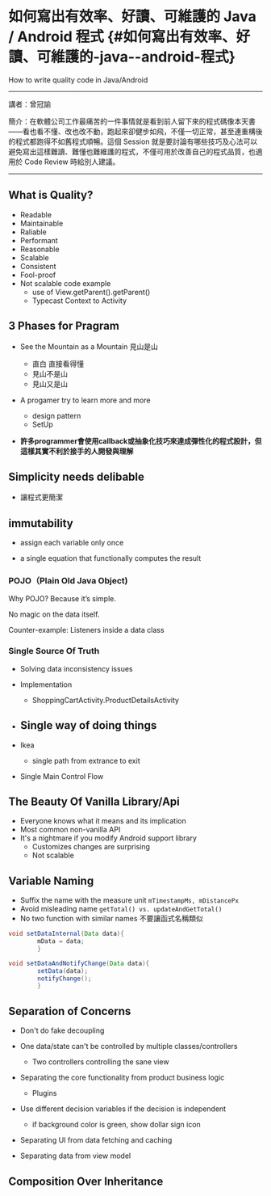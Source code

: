 # 如何寫出有效率、好讀、可維護的 Java / Android 程式 {#如何寫出有效率、好讀、可維護的-java--android-程式}

How to write quality code in Java/Android

---

講者：曾冠諭

簡介：在軟體公司工作最痛苦的一件事情就是看到前人留下來的程式碼像本天書——看也看不懂、改也改不動，跑起來卻健步如飛，不僅一切正常，甚至連重構後的程式都跑得不如舊程式順暢。這個 Session 就是要討論有哪些技巧及心法可以避免寫出這樣難讀、難懂也難維護的程式，不僅可用於改善自己的程式品質，也適用於 Code Review 時給別人建議。

---

## What is Quality?

* Readable
* Maintainable
* Raliable
* Performant
* Reasonable
* Scalable
* Consistent
* Fool-proof
* Not scalable code example 
  * use of View.getParent\(\).getParent\(\)
  * Typecast Context to Activity

## 3 Phases  for Pragram

* See the Mountain as a Mountain 見山是山
  * 直白 直接看得懂
  * 見山不是山
  * 見山又是山
* A progamer try to learn more and more

  * design pattern
  * SetUp

* **許多programmer會使用callback或抽象化技巧來達成彈性化的程式設計，但這樣其實不利於接手的人開發與理解**

## Simplicity needs delibable

* 讓程式更簡潔

## immutability

* assign each variable only once

* a single equation that functionally computes the result

### POJO（Plain Old Java Object\)

Why POJO? Because it’s simple.

No magic on the data itself.

Counter-example: Listeners inside a data class

### Single Source Of Truth

* Solving data inconsistency issues
* Implementation
  * ShoppingCartActivity.ProductDetailsActivity
* ## Single way of doing things
* Ikea

  * single path from extrance to exit

* Single Main Control Flow

## The Beauty Of Vanilla Library/Api

* Everyone knows what it means and its implication
* Most common non-vanilla API
* It's a nightmare if you modify Android support library
  * Customizes changes are surprising
  * Not scalable

## Variable Naming

* Suffix the name with the measure unit
  `mTimestampMs, mDistancePx`
* Avoid misleading name
  `getTotal() vs. updateAndGetTotal()`
* No two function with similar names 不要讓函式名稱類似

```java
void setDataInternal(Data data){
        mData = data;
        }

void setDataAndNotifyChange(Data data){
        setData(data);
        notifyChange();
        }
```

## Separation of Concerns

* Don't do fake decoupling
* One data/state can't be controlled by multiple classes/controllers
  * Two controllers controlling the sane view
* Separating the core functionality from product business logic
  * Plugins
* Use different decision variables if the decision is independent

  * if background color is green, show dollar sign icon

* Separating UI from data fetching and caching

* Separating data from view model

## Composition Over Inheritance



